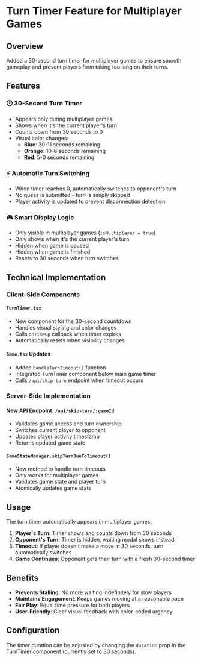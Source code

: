 # Turn Timer Feature for Multiplayer Games

## Overview
Added a 30-second turn timer for multiplayer games to ensure smooth gameplay and prevent players from taking too long on their turns.

## Features

### 🕐 **30-Second Turn Timer**
- Appears only during multiplayer games
- Shows when it's the current player's turn
- Counts down from 30 seconds to 0
- Visual color changes:
  - **Blue**: 30-11 seconds remaining
  - **Orange**: 10-6 seconds remaining  
  - **Red**: 5-0 seconds remaining

### ⚡ **Automatic Turn Switching**
- When timer reaches 0, automatically switches to opponent's turn
- No guess is submitted - turn is simply skipped
- Player activity is updated to prevent disconnection detection

### 🎮 **Smart Display Logic**
- Only visible in multiplayer games (`isMultiplayer = true`)
- Only shows when it's the current player's turn
- Hidden when game is paused
- Hidden when game is finished
- Resets to 30 seconds when turn switches

## Technical Implementation

### Client-Side Components

#### `TurnTimer.tsx`
- New component for the 30-second countdown
- Handles visual styling and color changes
- Calls `onTimeUp` callback when timer expires
- Automatically resets when visibility changes

#### `Game.tsx` Updates
- Added `handleTurnTimeout()` function
- Integrated TurnTimer component below main game timer
- Calls `/api/skip-turn` endpoint when timeout occurs

### Server-Side Implementation

#### New API Endpoint: `/api/skip-turn/:gameId`
- Validates game access and turn ownership
- Switches current player to opponent
- Updates player activity timestamp
- Returns updated game state

#### `GameStateManager.skipTurnDueToTimeout()`
- New method to handle turn timeouts
- Only works for multiplayer games
- Validates game state and player turn
- Atomically updates game state

## Usage

The turn timer automatically appears in multiplayer games:

1. **Player's Turn**: Timer shows and counts down from 30 seconds
2. **Opponent's Turn**: Timer is hidden, waiting modal shows instead
3. **Timeout**: If player doesn't make a move in 30 seconds, turn automatically switches
4. **Game Continues**: Opponent gets their turn with a fresh 30-second timer

## Benefits

- **Prevents Stalling**: No more waiting indefinitely for slow players
- **Maintains Engagement**: Keeps games moving at a reasonable pace
- **Fair Play**: Equal time pressure for both players
- **User-Friendly**: Clear visual feedback with color-coded urgency

## Configuration

The timer duration can be adjusted by changing the `duration` prop in the TurnTimer component (currently set to 30 seconds).
